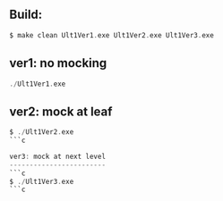 Build:
------
```c
$ make clean Ult1Ver1.exe Ult1Ver2.exe Ult1Ver3.exe
```

ver1: no mocking
----------------
```c
./Ult1Ver1.exe
```

ver2: mock at leaf
------------------
```c
$ ./Ult1Ver2.exe
```c

ver3: mock at next level
------------------------
```c
$ ./Ult1Ver3.exe
```c
